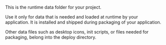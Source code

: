This is the runtime data folder for your project.

Use it only for data that is needed and loaded at runtime by your application.
It is installed and shipped during packaging of your application.

Other data files such as desktop icons, init scripts, or files needed for packaging,
belong into the deploy directory.